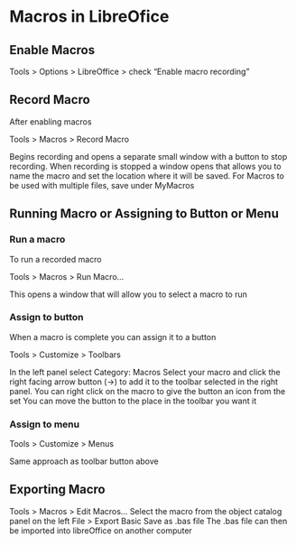 # Macros in LibreOfice

## Enable Macros

Tools > Options > LibreOffice > check “Enable macro recording”

## Record Macro

After enabling macros

Tools > Macros > Record Macro

Begins recording and opens a separate small window with a button to stop recording. When recording is stopped a window opens that allows you to name the macro and set the location where it will be saved. For Macros to be used with multiple files, save under MyMacros

## Running Macro or Assigning to Button or Menu

### Run a macro

To run a recorded macro

Tools > Macros > Run Macro…

This opens a window that will allow you to select a macro to run

### Assign to button

When a macro is complete you can assign it to a button

Tools > Customize > Toolbars

In the left panel select Category: Macros
Select your macro and click the right facing arrow button (->) to add it to the toolbar selected in the right panel.
You can right click on the macro to give the button an icon from the set
You can move the button to the place in the toolbar you want it

### Assign to menu

Tools > Customize > Menus

Same approach as toolbar button above

## Exporting Macro

Tools > Macros > Edit Macros…
Select the macro from the object catalog panel on the left
File > Export Basic
Save as .bas file
The .bas file can then be imported into libreOffice  on another computer
